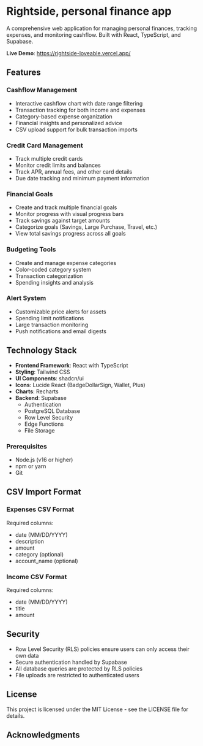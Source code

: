 # Rightside, personal finance app

A comprehensive web application for managing personal finances, tracking expenses, and monitoring cashflow. Built with React, TypeScript, and Supabase.

**Live Demo**: https://rightside-loveable.vercel.app/

## Features

### Cashflow Management
- Interactive cashflow chart with date range filtering
- Transaction tracking for both income and expenses
- Category-based expense organization
- Financial insights and personalized advice
- CSV upload support for bulk transaction imports

### Credit Card Management
- Track multiple credit cards
- Monitor credit limits and balances
- Track APR, annual fees, and other card details
- Due date tracking and minimum payment information

### Financial Goals
- Create and track multiple financial goals
- Monitor progress with visual progress bars
- Track savings against target amounts
- Categorize goals (Savings, Large Purchase, Travel, etc.)
- View total savings progress across all goals

### Budgeting Tools
- Create and manage expense categories
- Color-coded category system
- Transaction categorization
- Spending insights and analysis

### Alert System
- Customizable price alerts for assets
- Spending limit notifications
- Large transaction monitoring
- Push notifications and email digests

## Technology Stack

- **Frontend Framework**: React with TypeScript
- **Styling**: Tailwind CSS
- **UI Components**: shadcn/ui
- **Icons**: Lucide React (BadgeDollarSign, Wallet, Plus)
- **Charts**: Recharts
- **Backend**: Supabase
  - Authentication
  - PostgreSQL Database
  - Row Level Security
  - Edge Functions
  - File Storage

### Prerequisites

- Node.js (v16 or higher)
- npm or yarn
- Git

## CSV Import Format

### Expenses CSV Format
Required columns:
- date (MM/DD/YYYY)
- description
- amount
- category (optional)
- account_name (optional)

### Income CSV Format
Required columns:
- date (MM/DD/YYYY)
- title
- amount

## Security

- Row Level Security (RLS) policies ensure users can only access their own data
- Secure authentication handled by Supabase
- All database queries are protected by RLS policies
- File uploads are restricted to authenticated users

## License

This project is licensed under the MIT License - see the LICENSE file for details.

## Acknowledgments
